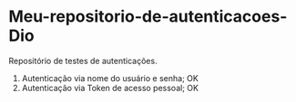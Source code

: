 # Meu-repositorio-de-autenticacoes- Dio

Repositório de testes de autenticações.

1. Autenticação via nome do usuário e senha; OK
2. Autenticação via Token de acesso pessoal; OK
